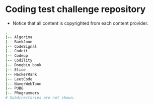 # Coding test challenge repository

- Notice that all content is copyrighted from each content provider.

```bash
.
|-- Algorima
|-- BaekJoon
|-- CodeSignal
|-- Codeit
|-- Codeup
|-- Codility
|-- Dongbin_book   
|-- Elice
|-- HackerRank
|-- LeetCode
|-- NaverWebToon
|-- PUBG
|-- PRogrammers
# Subdirectories are not shown.
```
